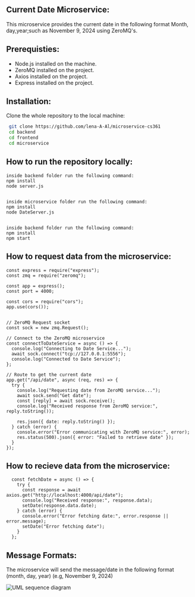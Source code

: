 ## Current Date Microservice:

This microservice provides the current date in the following format Month, day,year;such as November 9, 2024 using ZeroMQ's.

## Prerequisties:

- Node.js installed on the machine.
- ZeroMQ installed on the project.
- Axios installed on the project.
- Express installed on the project.

## Installation:

Clone the whole repository to the local machine:

```bash
 git clone https://github.com/lena-A-Al/microservice-cs361
 cd backend
 cd frontend
 cd microservice
```

## How to run the repository locally:

```
inside backend folder run the following command:
npm install
node server.js


inside microservice folder run the following command:
npm install
node DateServer.js


inside backend folder run the following command:
npm install
npm start
```

## How to request data from the microservice:

```
const express = require("express");
const zmq = require("zeromq");

const app = express();
const port = 4000;

const cors = require("cors");
app.use(cors());


// ZeroMQ Request socket
const sock = new zmq.Request();

// Connect to the ZeroMQ microservice
const connectToDateService = async () => {
  console.log("Connecting to Date Service...");
  await sock.connect("tcp://127.0.0.1:5556");
  console.log("Connected to Date Service");
};

// Route to get the current date
app.get("/api/date", async (req, res) => {
  try {
    console.log("Requesting date from ZeroMQ service...");
    await sock.send("Get date");
    const [reply] = await sock.receive();
    console.log("Received response from ZeroMQ service:", reply.toString());

    res.json({ date: reply.toString() });
  } catch (error) {
    console.error("Error communicating with ZeroMQ service:", error);
    res.status(500).json({ error: "Failed to retrieve date" });
  }
});
```

## How to recieve data from the microservice:

```
  const fetchDate = async () => {
    try {
      const response = await axios.get("http://localhost:4000/api/date");
      console.log("Received response:", response.data);
      setDate(response.data.date);
    } catch (error) {
      console.error("Error fetching date:", error.response || error.message);
      setDate("Error fetching date");
    }
  };
```

## Message Formats:

The microservice will send the message/date in the following format (month, day, year)
(e.g, November 9, 2024)


![UML sequence diagram](assets/UMLSequenceDiagram.png)
